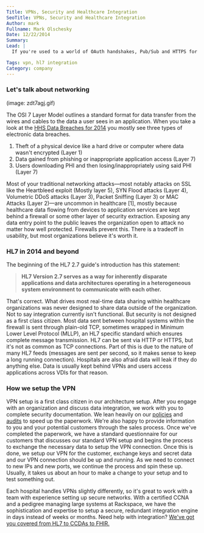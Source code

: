 ```yaml
---
Title: VPNs, Security and Healthcare Integration
SeoTitle: VPNs, Security and Healthcare Integration
Author: mark
Fullname: Mark Olschesky
Date: 12/22/2014
Summary: 
Lead: |
  If you're used to a world of OAuth handshakes, Pub/Sub and HTTPS for authorization and enabling data transfer, you'll find yourself somewhat disoriented with healthcare data integration. While outdated it has worked up to this point and helped healthcare organizations keep the "bad guys" out while letting the business associates in. We'll talk about what's common and how we help our customers setup secure, redundant integration with clients.

Tags: vpn, hl7 integration
Category: company
---
```

### Let's talk about networking

(image: zdt7agj.gif)

The OSI 7 Layer Model outlines a standard format for data transfer from the wires and cables to the data a user sees in an application. When you take a look at the [HHS Data Breaches for 2014](http://www.hhs.gov/ocr/privacy/hipaa/administrative/breachnotificationrule/breachtool.html) you mostly see three types of electronic data breaches. 

1. Theft of a physical device like a hard drive or computer where data wasn't encrypted (Layer 1)
2. Data gained from phishing or inappropriate application access (Layer 7)
3. Users downloading PHI and then losing/inappropriately using said PHI (Layer 7)

Most of your traditional networking attacks—most notably attacks on SSL like the Heartbleed exploit (Mostly layer 5), SYN Flood attacks (Layer 4), Volumetric DDoS attacks (Layer 3), Packet Sniffing (Layer 3) or MAC Attacks (Layer 2)—are uncommon in healthcare [1], mostly because healthcare data flowing from devices to application services are kept behind a firewall or some other layer of security extraction. Exposing any data entry point to the public leaves the organization open to attack no matter how well protected. Firewalls prevent this. There is a tradeoff in usability, but most organizations believe it's worth it.

### HL7 in 2014 and beyond

The beginning of the HL7 2.7 guide's introduction has this statement: 

> **HL7 Version 2.7 serves as a way for inherently disparate applications and data architectures operating in a heterogeneous system environment to communicate with each other.**

That's correct. What drives most real-time data sharing within healthcare organizations was never designed to share data outside of the organization. Not to say integration currently isn't functional. But security is not designed as a first class citizen. Most data sent between hospital systems within the firewall is sent through plain-old TCP, sometimes wrapped in Minimum Lower Level Protocol (MLLP), an HL7 specific standard which ensures complete message transmission. HL7 can be sent via HTTP or HTTPS, but it's not as common as TCP connections. Part of this is due to the nature of many HL7 feeds (messages are sent per second, so it makes sense to keep a long running connection). Hospitals are also afraid data will leak if they do anything else. Data is usually kept behind VPNs and users access applications across VDIs for that reason.

### How we setup the VPN

VPN setup is a first class citizen in our architecture setup. After you engage with an organization and discuss data integration, we work with you to complete security documentation. We lean heavily on our [policies](https://policy.catalyze.io/) and [audits](https://catalyze.io/compliance) to speed up the paperwork. We're also happy to provide information to you and your potential customers through the sales process. Once we've completed the paperwork, we have a standard questionnaire for our customers that discusses our standard VPN setup and begins the process to exchange the necessary data to setup the VPN connection. Once this is done, we setup our VPN for the customer, exchange keys and secret data and our VPN connection should be up and running. As we need to connect to new IPs and new ports, we continue the process and spin these up. Usually, it takes us about an hour to make a change to your setup and to test something out. 

Each hospital handles VPNs slightly differently, so it's great to work with a team with experience setting up secure networks. With a certified CCNA and a pedigree managing large systems at Rackspace, we have the sophistication and expertise to setup a secure, redundant integration engine in days instead of weeks or months. Need help with integration? [We've got you covered from HL7 to CCDAs to FHIR.](/hl7)
